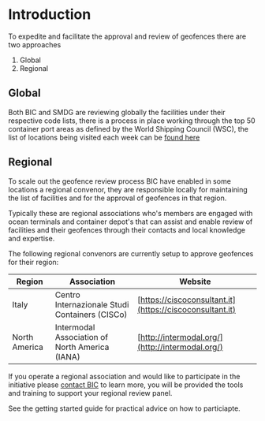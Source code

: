 # Introduction

To expedite and facilitate the approval and review of geofences there are two approaches&#x20;

1. Global&#x20;
2. Regional

## Global

Both BIC and SMDG are reviewing globally the facilities under their respective code lists, there is a process in place working through the top 50 container port areas as defined by the World Shipping Council (WSC), the list of locations being visited each week can be [found here](https://www.bic-code.org/facility-codes/the-global-container-geofence-library/)&#x20;

## Regional

To scale out the geofence review process BIC have enabled in some locations a regional convenor, they are responsible locally for maintaining the list of facilities and for the approval of geofences in that region. &#x20;

Typically these are regional associations who's members are engaged with ocean terminals and container depot's that can assist and enable review of facilities and their geofences through their contacts and local knowledge and expertise.

The following regional convenors are currently setup to approve geofences for their region:

| Region        | Association                                    | Website                                                  |
| ------------- | ---------------------------------------------- | -------------------------------------------------------- |
| Italy         | Centro Internazionale Studi Containers (CISCo) | [https://ciscoconsultant.it](https://ciscoconsultant.it) |
| North America | Intermodal Association of North America (IANA) | [http://intermodal.org/](http://intermodal.org/)         |

If you operate a regional association and would like to participate in the initiative please [contact BIC](https://www.bic-code.org/contact/) to learn more, you will be provided the tools and training to support your regional review panel.

See the getting started guide for practical advice on how to particiapte.
